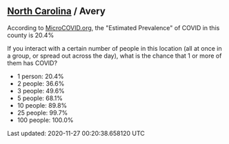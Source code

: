 
## [North Carolina](/united-states/north-carolina) / Avery

According to [MicroCOVID.org](http://microcovid.org),
the "Estimated Prevalence" of COVID in this county is 20.4%

If you interact with a certain number of people in this location
(all at once in a group, or spread out across the day), what is the chance that
1 or more of them has COVID?

- 1 person: 20.4%
- 2 people: 36.6%
- 3 people: 49.6%
- 5 people: 68.1%
- 10 people: 89.8%
- 25 people: 99.7%
- 100 people: 100.0%

Last updated: 2020-11-27 00:20:38.658120 UTC
